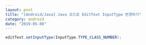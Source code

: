 ```yaml
---
layout: post
title: "[Android/Java] Java 코드로 EditText InputType 변경하기"
category: android
date: "2019-05-08"
---
```


```java
editText.setInputType(InputType.TYPE_CLASS_NUMBER);
```